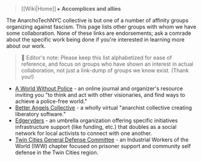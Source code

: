 > [[Wiki|Home]] ▸ **Accomplices and allies**

The AnarchoTechNYC collective is but one of a number of affinity groups organizing against fascism. This page lists other groups with whom we have some collaboration. None of these links are endorsements; ask a comrade about the specific work being done if you're interested in learning more about our work.

> 📝 Editor's note: Please keep this list alphabetized for ease of reference, and focus on groups who have shown an interest in actual collaboration, not just a link-dump of groups we know exist. (Thank you!)

* [A World Without Police](http://aworldwithoutpolice.org) - an online journal and organizer's resource inviting you "to think and act with other visionaries, and find ways to achieve a police-free world."
* [Better Angels Collective](https://betterangels.github.io/) - a wholly virtual "anarchist collective creating liberatory software."
* [Edgeryders](https://edgeryders.eu/) - an umbrella organization offering specific initiatives infrastructure support (like funding, etc.) that doubles as a social network for local activists to connect with one another.
* [Twin Cities General Defense Committee](https://twincitiesgdc.org/) - an Industrial Workers of the World (IWW) chapter focused on prisoner support and community self defense in the Twin Cities region.